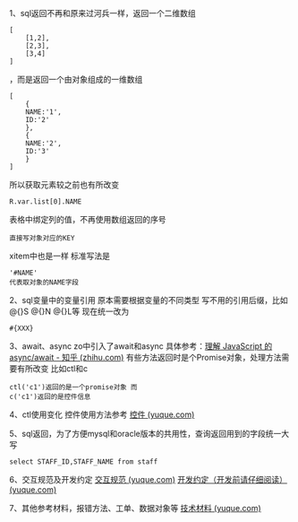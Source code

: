 1、sql返回不再和原来过河兵一样，返回一个二维数组
```
[
	[1,2],
	[2,3],
	[3,4]
]
```
，而是返回一个由对象组成的一维数组
```
[
	{
	NAME:'1',
	ID:'2'
	},
	{
	NAME:'2',
	ID:'3'
	}
]
```
所以获取元素较之前也有所改变
```
R.var.list[0].NAME
```
表格中绑定列的值，不再使用数组返回的序号
```
直接写对象对应的KEY
```
xitem中也是一样
标准写法是
```
'#NAME'
代表取对象的NAME字段
```

2、sql变量中的变量引用
原本需要根据变量的不同类型 写不用的引用后缀，比如@{}S @{}N @{}L等
现在统一改为
```
#{XXX}
```


3、await、async
zo中引入了await和async
具体参考：[理解 JavaScript 的 async/await - 知乎 (zhihu.com)](https://zhuanlan.zhihu.com/p/172378607)
有些方法返回时是个Promise对象，处理方法需要有所改变
比如ctl和c
```
ctl('c1')返回的是一个promise对象 而 
c('c1')返回的是控件信息
```

4、ctl使用变化
控件使用方法参考  [控件 (yuque.com)](https://ixiaoce.yuque.com/staff-klfkqn/bsrgcr/iwgy8t9r366yprdb)


5、sql返回，为了方便mysql和oracle版本的共用性，查询返回用到的字段统一大写
```MYSQL
select STAFF_ID,STAFF_NAME from staff
```

6、交互规范及开发约定
[交互规范 (yuque.com)](https://ixiaoce.yuque.com/losk8f/rc7n68/hsvt47stkpq3nxg2)
[开发约定（开发前请仔细阅读） (yuque.com)](https://ixiaoce.yuque.com/staff-klfkqn/cgsvuo/aigbmm)

7、其他参考材料，报错方法、工单、数据对象等
[技术材料 (yuque.com)](https://ixiaoce.yuque.com/staff-klfkqn/bsrgcr)


